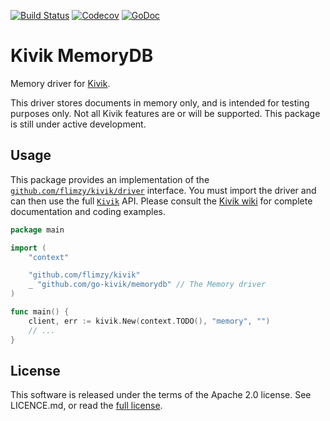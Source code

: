 [![Build Status](https://travis-ci.org/go-kivik/memorydb.svg?branch=master)](https://travis-ci.org/go-kivik/memorydb) [![Codecov](https://img.shields.io/codecov/c/github/go-kivik/memorydb.svg?style=flat)](https://codecov.io/gh/go-kivik/memorydb) [![GoDoc](https://godoc.org/github.com/go-kivik/memorydb?status.svg)](http://godoc.org/github.com/go-kivik/memorydb)

# Kivik MemoryDB

Memory driver for [Kivik](https://github.com/go-kivik/memorydb).

This driver stores documents in memory only, and is intended for testing purposes only. Not all Kivik features are or will be supported. This package is still under active development.

## Usage

This package provides an implementation of the
[`github.com/flimzy/kivik/driver`](http://godoc.org/github.com/flimzy/kivik/driver)
interface. You must import the driver and can then use the full
[`Kivik`](http://godoc.org/github.com/flimzy/kivik) API. Please consult the
[Kivik wiki](https://github.com/flimzy/kivik/wiki) for complete documentation
and coding examples.

```go
package main

import (
    "context"

    "github.com/flimzy/kivik"
    _ "github.com/go-kivik/memorydb" // The Memory driver
)

func main() {
    client, err := kivik.New(context.TODO(), "memory", "")
    // ...
}
```

## License

This software is released under the terms of the Apache 2.0 license. See
LICENCE.md, or read the [full license](http://www.apache.org/licenses/LICENSE-2.0).
